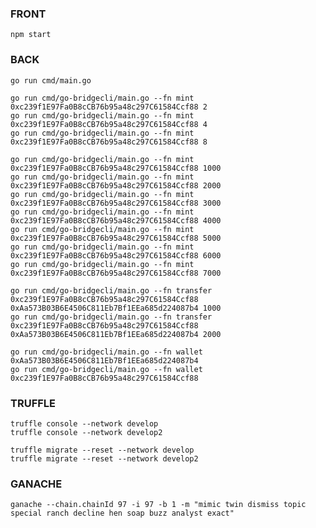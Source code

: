 ### FRONT
    npm start

### BACK
    go run cmd/main.go

    go run cmd/go-bridgecli/main.go --fn mint 0xc239f1E97Fa0B8cCB76b95a48c297C61584Ccf88 2
    go run cmd/go-bridgecli/main.go --fn mint 0xc239f1E97Fa0B8cCB76b95a48c297C61584Ccf88 4
    go run cmd/go-bridgecli/main.go --fn mint 0xc239f1E97Fa0B8cCB76b95a48c297C61584Ccf88 8

    go run cmd/go-bridgecli/main.go --fn mint 0xc239f1E97Fa0B8cCB76b95a48c297C61584Ccf88 1000
    go run cmd/go-bridgecli/main.go --fn mint 0xc239f1E97Fa0B8cCB76b95a48c297C61584Ccf88 2000
    go run cmd/go-bridgecli/main.go --fn mint 0xc239f1E97Fa0B8cCB76b95a48c297C61584Ccf88 3000
    go run cmd/go-bridgecli/main.go --fn mint 0xc239f1E97Fa0B8cCB76b95a48c297C61584Ccf88 4000
    go run cmd/go-bridgecli/main.go --fn mint 0xc239f1E97Fa0B8cCB76b95a48c297C61584Ccf88 5000
    go run cmd/go-bridgecli/main.go --fn mint 0xc239f1E97Fa0B8cCB76b95a48c297C61584Ccf88 6000
    go run cmd/go-bridgecli/main.go --fn mint 0xc239f1E97Fa0B8cCB76b95a48c297C61584Ccf88 7000

    go run cmd/go-bridgecli/main.go --fn transfer 0xc239f1E97Fa0B8cCB76b95a48c297C61584Ccf88 0xAa573B03B6E4506C811Eb7Bf1EEa685d224087b4 1000
    go run cmd/go-bridgecli/main.go --fn transfer 0xc239f1E97Fa0B8cCB76b95a48c297C61584Ccf88 0xAa573B03B6E4506C811Eb7Bf1EEa685d224087b4 2000

    go run cmd/go-bridgecli/main.go --fn wallet 0xAa573B03B6E4506C811Eb7Bf1EEa685d224087b4
    go run cmd/go-bridgecli/main.go --fn wallet 0xc239f1E97Fa0B8cCB76b95a48c297C61584Ccf88


### TRUFFLE
    truffle console --network develop
    truffle console --network develop2

    truffle migrate --reset --network develop
    truffle migrate --reset --network develop2

### GANACHE
    ganache --chain.chainId 97 -i 97 -b 1 -m "mimic twin dismiss topic special ranch decline hen soap buzz analyst exact"

